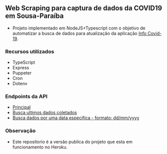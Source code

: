 ## Web Scraping para captura de dados da COVID19 em Sousa-Paraíba

- Projeto implementado em NodeJS+Typescript com o objetivo de automatizar a busca de dados para atualização da aplicação [Info Covid-19](https://infocovid19app.herokuapp.com/).

### Recursos utilizados
- TypeScript
- Express
- Puppeter
- Cron
- Dotenv

### Endpoints da API
  - [Principal](https://myapi-covid19.herokuapp.com/)
  - [Busca ultimos dados coletados](https://myapi-covid19.herokuapp.com/api/dados)
  - [Busca dados por uma data especifica - formato: dd/mm/yyyy](https://myapi-covid19.herokuapp.com/api/dados/10/08/2020)

### Observação
- Este repositorio é a versão publica do projeto que esta em funcionamento no Heroku.
